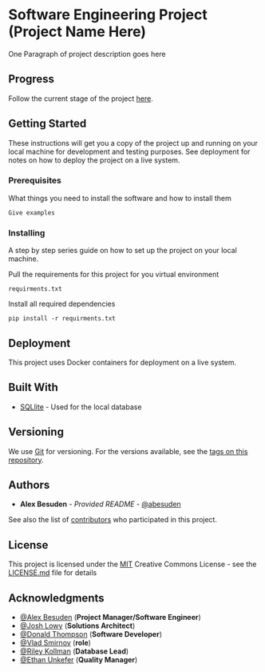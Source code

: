 # Software Engineering Project (**Project Name Here**)

One Paragraph of project description goes here

## Progress

Follow the current stage of the project [here](https://github.com/Abesuden/Software-Engineering/projects/1).

## Getting Started

These instructions will get you a copy of the project up and running on your local machine for development and testing purposes. See deployment for notes on how to deploy the project on a live system.

### Prerequisites

What things you need to install the software and how to install them

```
Give examples
```

### Installing

A step by step series guide on how to set up the project on your local machine.

Pull the requirements for this project for you virtual environment

```
requirments.txt
```

Install all required dependencies

```
pip install -r requirments.txt
```

## Deployment

This project uses Docker containers for deployment on a live system.

## Built With

* [SQLlite](https://www.sqlite.org/docs.html) - Used for the local database

## Versioning

We use [Git](https://git-scm.com/doc) for versioning. For the versions available, see the [tags on this repository](https://github.com/software-engineering/tags).

## Authors

* **Alex Besuden** - *Provided README* - [@abesuden](https://github.com/abesuden)

See also the list of [contributors](https://github.com/abesuden/software-engineering/contributors) who participated in this project.

## License

This project is licensed under the [MIT](LICENSE.md) Creative Commons License - see the [LICENSE.md](LICENSE.md) file for details

## Acknowledgments

* [@Alex Besuden](https://github.com/abesuden) (**Project Manager/Software Engineer**)
* [@Josh Lowy](https://github.com/DLJ42) (**Solutions Architect**)
* [@Donald Thompson](https://github.com/dthompsonii) (**Software Developer**)
* [@Vlad Smirnov](https://github.com/Pr0vlad) (**role**)
* [@Riley Kollman](https://github.com/) (**Database Lead**)
* [@Ethan Unkefer](https://github.com/eunkefer) (**Quality Manager**)

